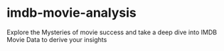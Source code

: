 # imdb-movie-analysis
Explore the Mysteries of movie success and take a deep dive into IMDB Movie Data to derive your insights
